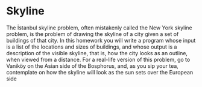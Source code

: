 # Skyline
The İstanbul skyline problem, often mistakenly called the New York skyline problem, is
the problem of drawing the skyline of a city given a set of buildings of that city. In this
homework you will write a program whose input is a list of the locations and sizes of
buildings, and whose output is a description of the visible skyline, that is, how the city
looks as an outline, when viewed from a distance. For a real-life version of this problem,
go to Vaniköy on the Asian side of the Bosphorus, and, as you sip your tea, contemplate
on how the skyline will look as the sun sets over the European side

